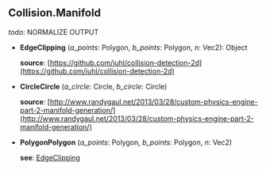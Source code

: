 <a name="Collision.Manifold"></a>
## Collision.Manifold
  *todo*: NORMALIZE OUTPUT

<a name="Collision.Manifold-EdgeClipping"></a>
* **EdgeClipping** (*a_points*: Polygon, *b_points*: Polygon, *n*: Vec2): Object

  **source**: [https://github.com/juhl/collision-detection-2d](https://github.com/juhl/collision-detection-2d)


<a name="Collision.Manifold-CircleCircle"></a>
* **CircleCircle** (*a_circle*: Circle, *b_circle*: Circle)

  **source**: [http://www.randygaul.net/2013/03/28/custom-physics-engine-part-2-manifold-generation/](http://www.randygaul.net/2013/03/28/custom-physics-engine-part-2-manifold-generation/)


<a name="Collision.Manifold-PolygonPolygon"></a>
* **PolygonPolygon** (*a_points*: Polygon, *b_points*: Polygon, *n*: Vec2)

  **see**: [EdgeClipping](#Collision.Manifold-EdgeClipping)
